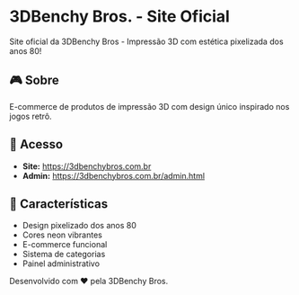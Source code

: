 # 3DBenchy Bros. - Site Oficial

Site oficial da 3DBenchy Bros - Impressão 3D com estética pixelizada dos anos 80!

## 🎮 Sobre
E-commerce de produtos de impressão 3D com design único inspirado nos jogos retrô.

## 🚀 Acesso
- **Site:** https://3dbenchybros.com.br
- **Admin:** https://3dbenchybros.com.br/admin.html

## 🎨 Características
- Design pixelizado dos anos 80
- Cores neon vibrantes
- E-commerce funcional
- Sistema de categorias
- Painel administrativo

Desenvolvido com ❤️ pela 3DBenchy Bros.

